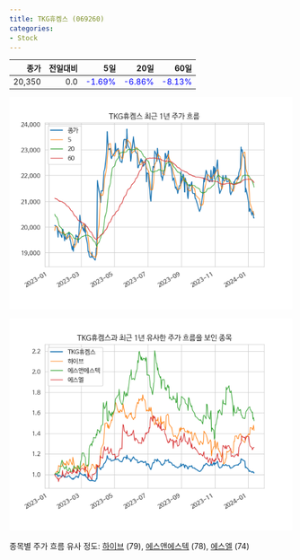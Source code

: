 ```yaml
---
title: TKG휴켐스 (069260)
categories:
- Stock
---
```


|종가|전일대비|5일|20일|60일|
|---:|-------:|--:|---:|---:|
|20,350|0.0|<span style="color: blue">-1.69%</span>|<span style="color: blue">-6.86%</span>|<span style="color: blue">-8.13%</span>|


<!-- more -->

![069260](/assets/images/stock/069260.png)

![069260](/assets/images/stock/069260_sim.png)

종목별 주가 흐름 유사 정도:
[하이브](/stock/352820/) (79),
[에스앤에스텍](/stock/101490/) (78),
[에스엘](/stock/005850/) (74)